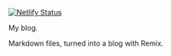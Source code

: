 [![Netlify Status](https://api.netlify.com/api/v1/badges/54ab69dd-1ada-4558-9bb9-5ff3b5b8f124/deploy-status)](https://app.netlify.com/sites/amazing-turing-828569/deploys)

My blog. 

Markdown files, turned into a blog with Remix. 
